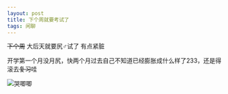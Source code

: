 ```yaml
---
layout: post
title: 下个周就要考试了
tags: 闲聊
---
```


~~下个周~~ 大后天就要尻♂试了 有点紧脏

开学第一个月没月尻，快两个月过去自己不知道已经膨胀成什么样了233，还是得滚去~~复习~~哇

![哭唧唧](/exp/alu-cry.png)
